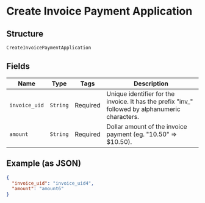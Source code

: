 
# Create Invoice Payment Application

## Structure

`CreateInvoicePaymentApplication`

## Fields

| Name | Type | Tags | Description |
|  --- | --- | --- | --- |
| `invoice_uid` | `String` | Required | Unique identifier for the invoice. It has the prefix "inv_" followed by alphanumeric characters. |
| `amount` | `String` | Required | Dollar amount of the invoice payment (eg. "10.50" => $10.50). |

## Example (as JSON)

```json
{
  "invoice_uid": "invoice_uid4",
  "amount": "amount6"
}
```

